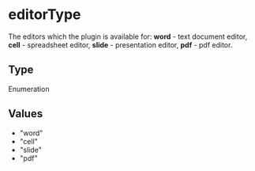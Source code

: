 # editorType

The editors which the plugin is available for:
**word** - text document editor,
**cell** - spreadsheet editor,
**slide** - presentation editor,
**pdf** - pdf editor.

## Type

Enumeration

## Values

- "word"
- "cell"
- "slide"
- "pdf"
